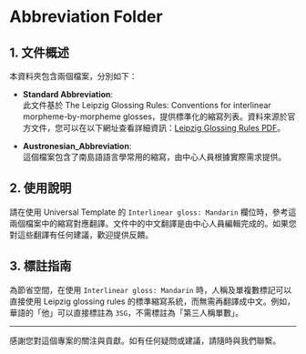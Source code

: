 # Abbreviation Folder

## 1. 文件概述

本資料夾包含兩個檔案，分別如下：

- **Standard Abbreviation**:  
  此文件基於 The Leipzig Glossing Rules: Conventions for interlinear morpheme-by-morpheme glosses，提供標準化的縮寫列表。資料來源於官方文件，您可以在以下網址查看詳細資訊：[Leipzig Glossing Rules PDF](https://www.eva.mpg.de/lingua/pdf/Glossing-Rules.pdf)。

- **Austronesian_Abbreviation**:  
  這個檔案包含了南島語語言學常用的縮寫，由中心人員根據實際需求提供。

## 2. 使用說明

請在使用 Universal Template 的 `Interlinear gloss: Mandarin` 欄位時，參考這兩個檔案中的縮寫對應翻譯。文件中的中文翻譯是由中心人員編輯完成的。如果您對這些翻譯有任何建議，歡迎提供反饋。

## 3. 標註指南

為節省空間，在使用 `Interlinear gloss: Mandarin` 時，人稱及單複數標記可以直接使用 Leipzig glossing rules 的標準縮寫系統，而無需再翻譯成中文。例如，華語的「他」可以直接標註為 `3SG`，不需標註為「第三人稱單數」。

---

感謝您對這個專案的關注與貢獻。如有任何疑問或建議，請隨時與我們聯繫。
